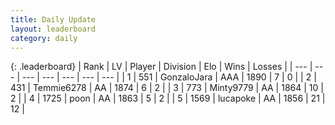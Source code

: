 ```yaml
---
title: Daily Update
layout: leaderboard
category: daily
---
```


{: .leaderboard}
| Rank | LV | Player | Division | Elo | Wins | Losses |
| --- | --- | --- | --- | --- | --- | --- |
| <span data-change="29">1</span> | 551 | <span title="ID: 650626">GonzaloJara</span> | AAA | <span data-change="-206">1890</span> | <span data-change="-80">7</span> | <span data-change="-48">0</span> |
| <span data-change="11">2</span> | 431 | <span title="ID: 593354">Temmie6278</span> | AA | <span data-change="-254">1874</span> | <span data-change="-164">6</span> | <span data-change="-103">2</span> |
| <span data-change="86">3</span> | 773 | <span title="ID: 633660">Minty9779</span> | AA | <span data-change="-158">1864</span> | <span data-change="-127">10</span> | <span data-change="-101">2</span> |
| <span data-change="8">4</span> | 1725 | <span title="ID: 540690">poon</span> | AA | <span data-change="-286">1863</span> | <span data-change="-264">5</span> | <span data-change="-109">2</span> |
| <span data-change="33">5</span> | 1569 | <span title="ID: 41925">lucapoke</span> | AA | <span data-change="-211">1856</span> | <span data-change="-89">21</span> | <span data-change="-63">12</span> |